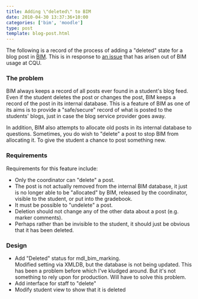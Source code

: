```yaml
---
title: Adding \"deleted\" to BIM
date: 2010-04-30 13:37:36+10:00
categories: ['bim', 'moodle']
type: post
template: blog-post.html
---
```

The following is a record of the process of adding a "deleted" state for a blog post in [BIM](/blog2/research/bam-blog-aggregation-management/). This is in response to [an issue](http://github.com/djplaner/BIM/issues#issue/8) that has arisen out of BIM usage at CQU.

### The problem

BIM always keeps a record of all posts ever found in a student's blog feed. Even if the student deletes the post or changes the post, BIM keeps a record of the post in its internal database. This is a feature of BIM as one of its aims is to provide a "safe/secure" record of what is posted to the students' blogs, just in case the blog service provider goes away.

In addition, BIM also attempts to allocate old posts in its internal database to questions. Sometimes, you do wish to "delete" a post to stop BIM from allocating it. To give the student a chance to post something new.

### Requirements

Requirements for this feature include:

- Only the coordinator can "delete" a post.
- The post is not actually removed from the internal BIM database, it just is no longer able to be "allocated" by BIM, released by the coordinator, visible to the student, or put into the gradebook.
- It must be possible to "undelete" a post.
- Deletion should not change any of the other data about a post (e.g. marker comments).
- Perhaps rather than be invisible to the student, it should just be obvious that it has been deleted.

### Design

- Add "Deleted" status for mdl\_bim\_marking.  
    Modified setting via XMLDB, but the database is not being updated. This has been a problem before which I've kludged around. But it's not something to rely upon for production. Will have to solve this problem.
- Add interface for staff to "delete"
- Modify student view to show that it is deleted